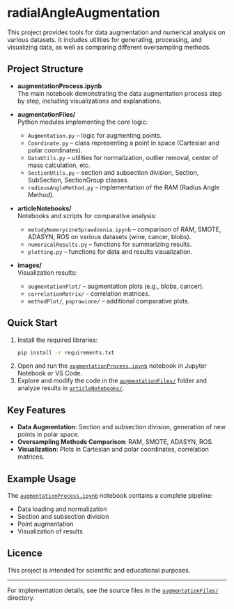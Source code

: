 # radialAngleAugmentation

This project provides tools for data augmentation and numerical analysis on various datasets. It includes utilities for generating, processing, and visualizing data, as well as comparing different oversampling methods.

## Project Structure

- **augmentationProcess.ipynb**  
  The main notebook demonstrating the data augmentation process step by step, including visualizations and explanations.

- **augmentationFiles/**  
  Python modules implementing the core logic:
  - `Augmentation.py` – logic for augmenting points.
  - `Coordinate.py` – class representing a point in space (Cartesian and polar coordinates).
  - `DataUtils.py` – utilities for normalization, outlier removal, center of mass calculation, etc.
  - `SectionUtils.py` – section and subsection division, Section, SubSection, SectionGroup classes.
  - `radiousAngleMethod.py` – implementation of the RAM (Radius Angle Method).

- **articleNotebooks/**  
  Notebooks and scripts for comparative analysis:
  - `metodyNumeryczneSprawdzenia.ipynb` – comparison of RAM, SMOTE, ADASYN, ROS on various datasets (wine, cancer, blobs).
  - `numericalResults.py` – functions for summarizing results.
  - `plotting.py` – functions for data and results visualization.

- **images/**  
  Visualization results:
  - `augmentationPlot/` – augmentation plots (e.g., blobs, cancer).
  - `correlationMatrix/` – correlation matrices.
  - `methodPlot/`, `poprawione/` – additional comparative plots.

## Quick Start

1. Install the required libraries:
    ```sh
    pip install -r requirements.txt
    ```
2. Open and run the [`augmentationProcess.ipynb`](augmentationProcess.ipynb) notebook in Jupyter Notebook or VS Code.
3. Explore and modify the code in the [`augmentationFiles/`](augmentationFiles/) folder and analyze results in [`articleNotebooks/`](articleNotebooks/).

## Key Features

- **Data Augmentation**: Section and subsection division, generation of new points in polar space.
- **Oversampling Methods Comparison**: RAM, SMOTE, ADASYN, ROS.
- **Visualization**: Plots in Cartesian and polar coordinates, correlation matrices.

## Example Usage

The [`augmentationProcess.ipynb`](augmentationProcess.ipynb) notebook contains a complete pipeline:
- Data loading and normalization
- Section and subsection division
- Point augmentation
- Visualization of results

## Licence

This project is intended for scientific and educational purposes.

---

For implementation details, see the source files in the [`augmentationFiles/`](augmentationFiles/) directory.
